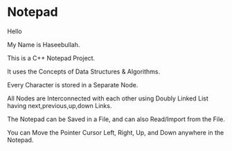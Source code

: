 # Notepad

Hello

My Name is Haseebullah. 

This is a C++ Notepad Project. 

It uses the Concepts of Data Structures & Algorithms. 

Every Character is stored in a Separate Node. 

All Nodes are Interconnected with each other using Doubly Linked List having next,previous,up,down Links. 

The Notepad can be Saved in a File, and can also Read/Import from the File. 

You can Move the Pointer Cursor Left, Right, Up, and Down anywhere in the Notepad. 
